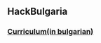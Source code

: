 ## HackBulgaria
### [Curriculum(in bulgarian)](http://blog.hackbulgaria.com/podroben-konspekt-za-programirane-101/)
